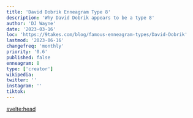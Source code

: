 ```yaml
---
title: 'David Dobrik Enneagram Type 8'
description: 'Why David Dobrik appears to be a type 8'
author: 'DJ Wayne'
date: '2023-03-16'
loc: 'https://9takes.com/blog/famous-enneagram-types/David-Dobrik'
lastmod: '2023-06-16'
changefreq: 'monthly'
priority: '0.6'
published: false
enneagram: 8
type: ['creator']
wikipedia:
twitter: ''
instagram: ''
tiktok:
---
```


<svelte:head>

  <!-- <meta property="og:image" content="https://9takes.com/types/8s/David-Dobrik.webp" /> -->
  <link rel="canonical" href="https://9takes.com/blog/famous-enneagram-types/David-Dobrik">
</svelte:head>
<!-- <script>
	import  PopCard  from "../../../lib/components/atoms/PopCard.svelte";
</script>
<div
	style="display: flex;
    justify-content: center;
    margin: 1rem 0;
	"
>
	<PopCard
		image={`/types/8s/${'David-Dobrik'}.webp`}
		showIcon={false}
		text="David Dobrik"
		subtext=""
	/>
</div> -->

<p class="firstLetter"></p>
